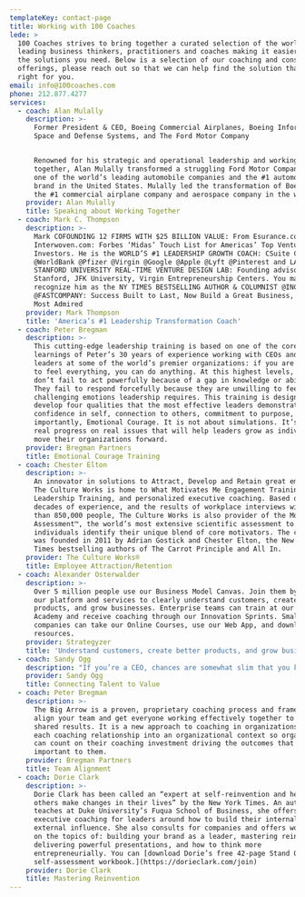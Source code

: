 ```yaml
---
templateKey: contact-page
title: Working with 100 Coaches
lede: >
  100 Coaches strives to bring together a curated selection of the world's
  leading business thinkers, practitioners and coaches making it easier to find
  the solutions you need. Below is a selection of our coaching and consulting
  offerings, please reach out so that we can help find the solution that is
  right for you.
email: info@100coaches.com
phone: 212.877.4277
services:
  - coach: Alan Mulally
    description: >-
      Former President & CEO, Boeing Commercial Airplanes, Boeing Information,
      Space and Defense Systems, and The Ford Motor Company


      Renowned for his strategic and operational leadership and working
      together, Alan Mulally transformed a struggling Ford Motor Company into
      one of the world’s leading automobile companies and the #1 automobile
      brand in the United States. Mulally led the transformation of Boeing into
      the #1 commercial airplane company and aerospace company in the world.
    provider: Alan Mulally
    title: Speaking about Working Together
  - coach: Mark C. Thompson
    description: >-
      Mark COFOUNDING 12 FIRMS WITH $25 BILLION VALUE: From Esurance.com to
      Interwoven.com: Forbes ‘Midas’ Touch List for Americas’ Top Venture
      Investors. He is the WORLD’S #1 LEADERSHIP GROWTH COACH: CSuite Coaching
      @WorldBank @Pfizer @Virgin @Google @Apple @Lyft @Pinterest and LAUNCHED
      STANFORD UNIVERSITY REAL-TIME VENTURE DESIGN LAB: Founding advisor to
      Stanford, JFK University, Virgin Entrepreneurship Centers. You may
      recognize him as the NY TIMES BESTSELLING AUTHOR & COLUMNIST @INC, @FORBES
      @FASTCOMPANY: Success Built to Last, Now Build a Great Business, Fortune’s
      Most Admired
    provider: Mark Thompson
    title: 'America’s #1 Leadership Transformation Coach'
  - coach: Peter Bregman
    description: >-
      This cutting-edge leadership training is based on one of the core
      learnings of Peter’s 30 years of experience working with CEOs and senior
      leaders at some of the world’s premier organizations: if you are willing
      to feel everything, you can do anything. At this highest levels, leaders
      don’t fail to act powerfully because of a gap in knowledge or ability.
      They fail to respond forcefully because they are unwilling to feel the
      challenging emotions leadership requires. This training is designed to
      develop four qualities that the most effective leaders demonstrate:
      confidence in self, connection to others, commitment to purpose, and most
      importantly, Emotional Courage. It is not about simulations. It’s about
      real progress on real issues that will help leaders grow as individuals to
      move their organizations forward.
    provider: Bregman Partners
    title: Emotional Courage Training
  - coach: Chester Elton
    description: >-
      An innovator in solutions to Attract, Develop and Retain great employees,
      The Culture Works is home to What Motivates Me Engagement Training, All In
      Leadership Training, and personalized executive coaching. Based on two
      decades of experience, and the results of workplace interviews with more
      than 850,000 people, The Culture Works is also provider of the Motivators
      Assessment™, the world’s most extensive scientific assessment to help
      individuals identify their unique blend of core motivators. The company
      was founded in 2011 by Adrian Gostick and Chester Elton, the New York
      Times bestselling authors of The Carrot Principle and All In.
    provider: The Culture Works®
    title: Employee Attraction/Retention
  - coach: Alexander Osterwalder
    description: >-
      Over 5 million people use our Business Model Canvas. Join them by using
      our platform and services to clearly understand customers, create better
      products, and grow businesses. Enterprise teams can train at our Cloud
      Academy and receive coaching through our Innovation Sprints. Smaller
      companies can take our Online Courses, use our Web App, and download free
      resources.
    provider: Strategyzer
    title: 'Understand customers, create better products, and grow businesses'
  - coach: Sandy Ogg
    description: "If you’re a CEO, chances are somewhat slim that you know exactly which roles in your organization are absolutely critical to realizing your company’s value agenda, who you have in them, and how well they are doing.\_Often CEOs believe their job is to set direction and strategy, to orchestrate execution and manage performance. Talent is largely the domain of human resources and the CHRO; value is predominantly the domain of finance and the CFO. Or are they? Rarely do we three C-suite leaders—the CEO, CFO and CHRO—come together to flag the specific roles in our company  that drive value. And even if we do, it is even more rare that we monitor the incumbents in those specific roles for their contributions to value, their level of engagement, and their capacity. Yet their contributions are what we are relying on to secure our performance today and make future growth possible."
    provider: Sandy Ogg
    title: Connecting Talent to Value
  - coach: Peter Bregman
    description: >-
      The Big Arrow is a proven, proprietary coaching process and framework to
      align your team and get everyone working effectively together to achieve
      shared results. It is a new approach to coaching in organizations that put
      each coaching relationship into an organizational context so organizations
      can count on their coaching investment driving the outcomes that are most
      important to them.
    provider: Bregman Partners
    title: Team Alignment
  - coach: Dorie Clark
    description: >-
      Dorie Clark has been called an “expert at self-reinvention and helping
      others make changes in their lives” by the New York Times. An author who
      teaches at Duke University’s Fuqua School of Business, she offers
      executive coaching for leaders around how to build their internal and
      external influence. She also consults for companies and offers workshops
      on the topics of: building your brand as a leader, mastering reinvention,
      delivering powerful presentations, and how to think more
      entrepreneurially. You can [download Dorie’s free 42-page Stand Out
      self-assessment workbook.](https://dorieclark.com/join)
    provider: Dorie Clark
    title: Mastering Reinvention
---
```


